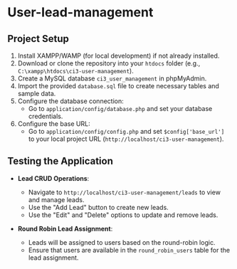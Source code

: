 # User-lead-management


## Project Setup

1. Install XAMPP/WAMP (for local development) if not already installed.
2. Download or clone the repository into your `htdocs` folder (e.g., `C:\xampp\htdocs\ci3-user-management`).
3. Create a MySQL database `ci3_user_management` in phpMyAdmin.
4. Import the provided `database.sql` file to create necessary tables and sample data.
5. Configure the database connection:
   - Go to `application/config/database.php` and set your database credentials.
6. Configure the base URL:
   - Go to `application/config/config.php` and set `$config['base_url']` to your local project URL (`http://localhost/ci3-user-management`).

## Testing the Application

- **Lead CRUD Operations**:
  - Navigate to `http://localhost/ci3-user-management/leads` to view and manage leads.
  - Use the "Add Lead" button to create new leads.
  - Use the "Edit" and "Delete" options to update and remove leads.

- **Round Robin Lead Assignment**:
  - Leads will be assigned to users based on the round-robin logic.
  - Ensure that users are available in the `round_robin_users` table for the lead assignment.
